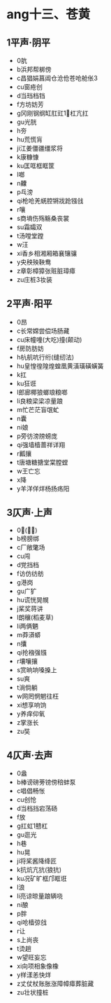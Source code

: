 ﻿# ang十三、苍黄
## 1平声·阴平
- 0肮
- b浜邦帮梆傍
- c昌猖娟菖阊仓沧伧苍呛舱伥3
- cu窗疮创
- d当珰档铛
- f方坊妨芳
- g冈刚钢纲缸肛豇1𫩚杠亢扛
- gu光胱
- h夯
- hu荒慌肓
- ji江姜僵疆缰浆将
- k康糠慷
- ku匡哐框眶筐
- l啷
- n齉
- p乓滂
- qi枪呛羌蜣腔锵戕跄镪戗
- r嚷
- s商墒伤殇觞桑丧裳
- su霜孀双
- t汤嘡堂蹚
- w汪
- xi香乡相湘厢箱襄镶骧
- y央秧殃鞅鸯
- z章彰樟獐张赃脏璋瘴
- zu庄桩3妆装
## 2平声·阳平
- 0昂
- c长常嫦尝偿场肠藏
- cu床幢噇(大吃)撞(颠动) 
- f房防肪妨
- h杭航吭行绗(缝纫法) 
- hu皇惶徨隍煌蝗凰黄潢璜磺蟥簧
- k扛
- ku狂诳
- l郎廊椰狼螂琅粮啷
- li良粮梁梁凉量踉
- m忙芒茫盲氓虻
- n囊
- ni娘
- p旁彷滂牓螃庞
- qi强墙樯蔷祥详翔
- r瓤攘
- t唐塘糖搪堂棠膛螳
- w王亡忘
- x降
- y羊洋佯烊杨扬疡阳
## 3仄声·上声
- 0𪸺(火烧) 
- b榜膀绑
- c厂敞氅场
- cu闯
- d党挡档
- f访仿纺舫
- g港岗
- gu广犷
- hu谎恍晃幌
- j桨奖蒋讲
- l朗穰(稻麦草) 
- li两俩魉
- m莽漭蟒
- n攮
- qi抢襁强镪
- r壤嚷攘
- s赏晌垧嗓搡上
- su爽
- t淌倘躺
- w网罔惘魍往枉
- xi想享响饷
- y养痒仰氧
- z掌涨长
- zu奘
## 4仄声·去声
- 0盎
- b棒谤磅蒡镑傍稖蚌泵
- c唱倡畅怅
- cu创怆
- d当档挡宕荡砀
- f放
- g扛虹1戆杠
- gu逛光
- h巷
- hu晃
- ji将桨酱降绛匠
- k抗炕亢犺(狼犺)
- ku况矿旷框邝眶诳
- l浪
- li亮谅晾量踉辆哓
- ni酿
- p胖
- qi呛樯弶戗
- r让
- s上尚丧
- t烫趟
- w望旺妄忘
- xi向项相象像橡
- y样漾恙快烊
- z丈仗杖账胀涨障幛瘴葬脏藏
- zu壮状撞桩
